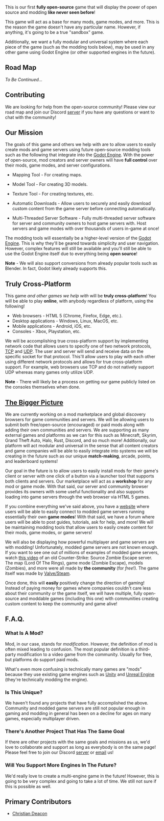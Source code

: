 This is our first **fully open-source** game that will display the power of open source and modding **like never seen before**!

This game will act as a base for many mods, game modes, and more. This is the reason the game doesn't have any particular name. However, if anything, it's going to be a true "sandbox" game.

Additionally, we want a fully modular and universal system where each piece of the game (such as the modding tools below), may be used in any other game using Godot Engine (or other supported engines in the future).

## Road Map
*To Be Continued...*

## Contributing
We are looking for help from the open-source community! Please view our road map and join our Discord [server](https://discord.moddingcommunity.com/) if you have any questions or want to chat with the community!

## Our Mission
The goals of this game and others we help with are to allow users to easily create mods and game servers using future open-source modding tools such as the following that integrate into the [Godot Engine](http://godotengine.org/). With the power of open-source, mod creators and server owners will have **full control** over their mods, game modes, and server configurations.

* Mapping Tool - For creating maps.
* Model Tool - For creating 3D models.
* Texture Tool - For creating textures, etc.

* Automatic Downloads - Allow users to securely and easily download custom content from the game server before connecting automatically.
* Multi-Threaded Server Software - Fully multi-threaded server software for server and community owners to host game servers with. Host servers and game modes with over thousands of users in-game at once!

The modding tools will essentially be a higher-level version of the [Godot Engine](http://godotengine.org/). This is why they'll be geared towards simplicity and user navigation. However, complex features will still be available and you'll still be able to use the Godot Engine itself due to everything being **open source**!

**Note** - We will also support conversions from already popular tools such as Blender. In fact, Godot likely already supports this.

## Truly Cross-Platform
This game *and other games we help with* will be **truly cross-platform**! You will be able to play **online**, with anybody regardless of platform, using the following!

* Web browsers - HTML 5 (Chrome, Firefox, Edge, etc.).
* Desktop applications - Windows, Linux, MacOS, etc.
* Mobile applications - Android, iOS, etc.
* Consoles - Xbox, Playstation, etc.

We will be accomplishing true cross-platform support by implementing network code that allows users to specify one of two network protocols, [TCP](https://www.fortinet.com/resources/cyberglossary/tcp-ip) and [UDP](https://en.wikipedia.org/wiki/User_Datagram_Protocol). The user and server will send and receive data on the specific socket for that protocol. This'll allow users to play with each other using different network protocols and allows for true cross-platform support. For example, web browsers use TCP and do not natively support UDP whereas many games only utilize UDP. 

**Note** - There will likely be a process on getting our game publicly listed on the consoles themselves when done.

## [The Bigger Picture](https://moddingcommunity.com/about)
We are currently working on a mod marketplace and global discovery browsers for game communities and servers. We will be allowing users to submit both free/open-source (encouraged) or paid mods along with adding their own communities and servers. We are supporting as many external games and platforms as we can for this such as Minecraft, Skyrim, Grand Theft Auto, Halo, Rust, Discord, and so much more! Additionally, our platform will act modular and universal in the sense that all content creators and game companies will be able to easily integrate into systems we will be creating in the future such as our unique **match-making**, arcade, points, and leaderboard systems!

Our goal in the future is to allow users to easily install mods for their game's client or server with one click of a button via a launcher tool that supports both clients and servers. Our marketplace will act as a **workshop** for any mod or game mode. With that said, our server and community browser provides its owners with some useful functionality and also supports loading into game servers through the web browser via HTML 5 games.

If you combine everything we've said above, you have a [website](https://moddingcommunity.com/) where users will be able to easily connect to modded game servers running essentially their own **game modes**! With that said, we have a forum where users will be able to post guides, tutorials, ask for help, and more! We will be maintaining modding tools that allow users to easily create content for their mods, game modes, or game servers!

We will also be displaying how powerful multiplayer and game servers are with modding! Unfortunately, modded game servers are not known enough. If you want to see one out of millions of examples of modded game servers, watch [this video](https://www.youtube.com/watch?v=mW4EhWVaxVw) of an old Counter-Strike: Source Zombie Escape server. The map (Lord Of The Rings), game mode (Zombie Escape), models (Zombies), and more were all made by **the community** (for *free*!). The game itself was made by [Valve/Steam](http://valvesoftware.com/).

Once done, this will **easily** positively change the direction of gaming! Instead of paying money for games where companies couldn't care less about their community or the game itself, we will have multiple, fully open-source and moddable games (including this one) with communities creating custom content to keep the community and game alive!

## F.A.Q.
### What Is A Mod?
Mod, in our case, stands for *modification*. However, the definition of mod is often mixed leading to confusion. The most popular definition is a third-party modification to a video game from the community. Usually for free, but platforms do support paid mods.

What's even more confusing is technically many games are "mods" because they use existing game engines such as [Unity](https://unity.com/) and [Unreal Engine](https://www.unrealengine.com/en-US) (they're technically modding the engine).

### Is This Unique?
We haven't found any projects that have fully accomplished the above. Community and modded game servers are still not popular enough in gaming and modding in general has been on a decline for ages on many games, especially multiplayer driven.

### There's Another Project That Has The Same Goal
If there are other projects with the same goals and missions as us, we'd love to collaborate and support as long as everybody is on the same page! Please feel free to join our Discord [server](https://discord.moddingcommunity.com/) or [email](mailto://modcommunity.business@gmail.com) us!

### Will You Support More Engines In The Future?
We'd really love to create a multi-engine game in the future! However, this is going to be very complex and going to take a lot of time. We still not sure if this is possible as well.

## Primary Contributors
* [Christian Deacon](https://github.com/gamemann)
